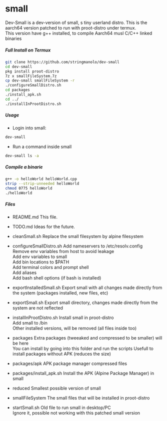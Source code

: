 # small

Dev-Small is a dev-version of small, s tiny userland distro. This is the aarch64 version patched to run with proot-distro under termux.  
This version have g++ installed, to compile Aarch64 musl C/C++ linked binaries  

##### Full Install on Termux

```bash
git clone https://github.com/stringmanolo/dev-small
cd dev-small
pkg install proot-distro
7z x smallFileSystem.7z
cp dev-small smallFileSystem -r 
./configureSmallDistro.sh
cd packages
./install_apk.sh
cd ../
./installInProotDistro.sh
```

##### Usage

- Login into small:
```bash
dev-small
```

- Run a command inside small
```bash
dev-small ls -a
```

##### Compile a binarie
```bash
g++ -o helloWorld helloWorld.cpp
strip --strip-unneeded helloWorld
chmod 0775 helloWorld
./helloWorld
```

##### Files
- README.md 
This file.

- TODO.md
Ideas for the future.

- cleanSmall.sh
Replace the small filesystem by alpine filesystem

- configureSmallDistro.sh
Add nameservers to /etc/resolv.config  
Remove env variables from host to avoid leakage  
Add env variables to small  
Add bin locations to $PATH  
Add terminal colors and prompt shell  
Add aliases  
Add bash shell options (if bash is installed)  

- exportInstalledSmall.sh
Export small with all changes made directly from the system (packages installed, new files, etc)

- exportSmall.sh
Export small directory, changes made directly from the system are not reflected

- installInProotDistro.sh
Install small in proot-distro  
Add small to /bin  
Other installed versions, will be removed (all files inside too)

- packages
Extra packages (tweeaked and compressed to be smaller) will be here  
You can install by going into this folder and run the scripts
Usefull to install packages without APK (reduces the size)  

- packages/apk
APK package manager compressed files

- packages/install_apk.sh
Install the APK (Alpine Package Manager) in small

- reduced
Smallest possible version of small

- smallFileSystem
The small files that will be installed in proot-distro

- startSmall.sh
Old file to run small in desktop/PC  
Ignore it, possible not working with this patched small version
